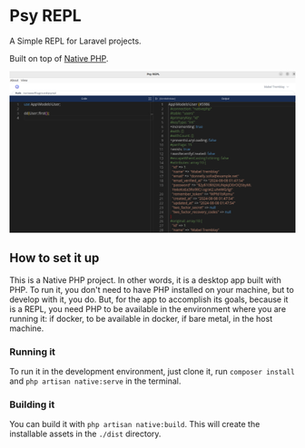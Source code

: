 
# Psy REPL

A Simple REPL for Laravel projects.

Built on top of [Native PHP](https://nativephp.com).

![Screenshot](./docs/screenshot.png)

## How to set it up

This is a Native PHP project. In other words, it is a desktop app built with PHP. To run it, you don't need to have PHP installed on your machine, but to develop with it, you do. But, for the app to accomplish its goals, because it is a REPL, you need PHP to be available in the environment where you are running it: if docker, to be available in docker, if bare metal, in the host machine.

### Running it

To run it in the development environment, just clone it, run `composer install` and `php artisan native:serve` in the terminal.

### Building it

You can build it with `php artisan native:build`. This will create the installable assets in the `./dist` directory.
